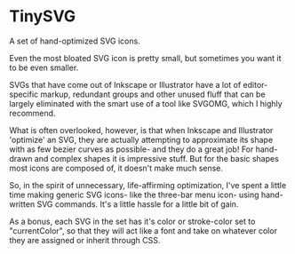 # TinySVG
A set of hand-optimized SVG icons.

Even the most bloated SVG icon is pretty small, but sometimes you want it to be even smaller.

SVGs that have come out of Inkscape or Illustrator have a lot of editor-specific markup, redundant groups and other unused
fluff that can be largely eliminated with the smart use of a tool like SVGOMG, which I highly recommend.

What is often overlooked, however, is that when Inkscape and Illustrator 'optimize' an SVG, they are actually attempting to
approximate its shape with as few bezier curves as possible- and they do a great job! For hand-drawn and complex shapes it is impressive stuff. But for the basic shapes most icons are composed of, it doesn't make much sense.

So, in the spirit of unnecessary, life-affirming optimization, I've spent a little time making generic SVG icons- like the three-bar menu icon- using hand-written SVG commands. It's a little hassle for a little bit of gain.

As a bonus, each SVG in the set has it's color or stroke-color set to "currentColor", so that they will act like a font and take on whatever color they are assigned or inherit through CSS.
